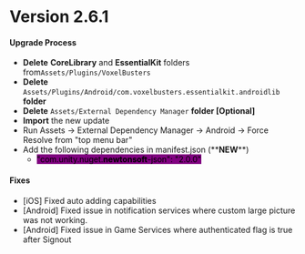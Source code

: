 # Version 2.6.1

#### Upgrade Process

* **Delete**  **CoreLibrary** and **EssentialKit** folders from`Assets/Plugins/VoxelBusters`
* **Delete** `Assets/Plugins/Android/com.voxelbusters.essentialkit.androidlib` **folder**
* **Delete** `Assets/External Dependency Manager` **folder \[Optional]**
* **Import** the new update
* Run Assets -> External Dependency Manager -> Android -> Force Resolve from "top menu bar"
* Add the following dependencies in manifest.json (\*\***NEW**\*\*)
  * <mark style="background-color:purple;">"com.unity.nuget.</mark><mark style="background-color:purple;">**newtonsoft**</mark><mark style="background-color:purple;">-json": "2.0.0"</mark>

#### Fixes

* \[iOS] Fixed auto adding capabilities
* \[Android] Fixed issue in notification services where custom large picture was not working.
* \[Android] Fixed issue in Game Services where authenticated flag is true after Signout

